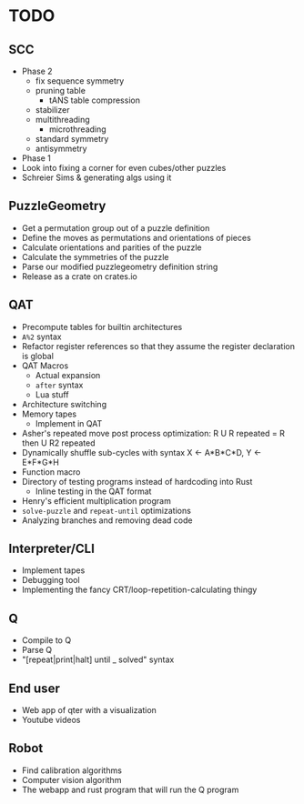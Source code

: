 # TODO

## SCC

- Phase 2
  - fix sequence symmetry
  - pruning table
    - tANS table compression
  - stabilizer
  - multithreading
    - microthreading
  - standard symmetry
  - antisymmetry
- Phase 1
- Look into fixing a corner for even cubes/other puzzles
- Schreier Sims & generating algs using it

## PuzzleGeometry

- Get a permutation group out of a puzzle definition
- Define the moves as permutations and orientations of pieces
- Calculate orientations and parities of the puzzle
- Calculate the symmetries of the puzzle
- Parse our modified puzzlegeometry definition string
- Release as a crate on crates.io

## QAT

- Precompute tables for builtin architectures
- `A%2` syntax
- Refactor register references so that they assume the register declaration is global
- QAT Macros
  - Actual expansion
  - `after` syntax
  - Lua stuff
- Architecture switching
- Memory tapes
  - Implement in QAT
- Asher's repeated move post process optimization: R U R repeated = R then U R2 repeated
- Dynamically shuffle sub-cycles with syntax X ← A\*B\*C\*D, Y ← E\*F\*G\*H
- Function macro
- Directory of testing programs instead of hardcoding into Rust
  - Inline testing in the QAT format
- Henry's efficient multiplication program
- `solve-puzzle` and `repeat-until` optimizations
- Analyzing branches and removing dead code

## Interpreter/CLI

- Implement tapes
- Debugging tool
- Implementing the fancy CRT/loop-repetition-calculating thingy

## Q

- Compile to Q
- Parse Q
- "[repeat|print|halt] until _ solved" syntax

## End user

- Web app of qter with a visualization
- Youtube videos

## Robot

- Find calibration algorithms
- Computer vision algorithm
- The webapp and rust program that will run the Q program
